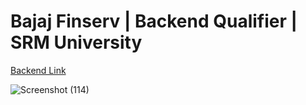 # Bajaj Finserv | Backend Qualifier | SRM University

[Backend Link](https://bajajbackend.vercel.app/bfhl)

![Screenshot (114)](https://github.com/codeforcause123/bajajbackend/assets/76741603/3a67e58c-8cf2-4a22-aa06-ace69c0073f4)
